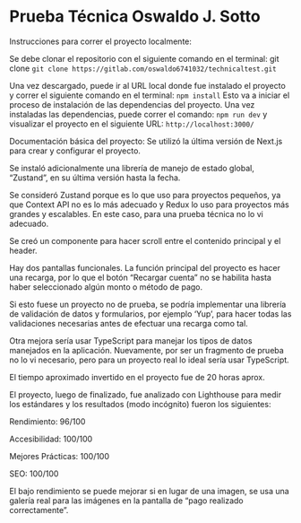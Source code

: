 # Prueba Técnica Oswaldo J. Sotto

Instrucciones para correr el proyecto localmente:

Se debe clonar el repositorio con el siguiente comando en el terminal:
git clone
   ``` git clone https://gitlab.com/oswaldo6741032/technicaltest.git ```

Una vez descargado, puede ir al URL local donde fue instalado el proyecto y correr el siguiente comando en el terminal:
``` npm install ```
Esto va a iniciar el proceso de instalación de las dependencias del proyecto.
Una vez instaladas las dependencias, puede correr el comando:
``` npm run dev ```
y visualizar el proyecto en el siguiente URL: ``` http://localhost:3000/ ```

Documentación básica del proyecto:
Se utilizó la última versión de Next.js para crear y configurar el proyecto.

Se instaló adicionalmente una librería de manejo de estado global, “Zustand”, en su última versión hasta la fecha.

Se consideró Zustand porque es lo que uso para proyectos pequeños, ya que Context API no es lo más adecuado y Redux lo uso para proyectos más grandes y escalables. En este caso, para una prueba técnica no lo vi adecuado.

Se creó un componente para hacer scroll entre el contenido principal y el header.

Hay dos pantallas funcionales. La función principal del proyecto es hacer una recarga, por lo que el botón “Recargar cuenta” no se habilita hasta haber seleccionado algún monto o método de pago.

Si esto fuese un proyecto no de prueba, se podría implementar una librería de validación de datos y formularios, por ejemplo ‘Yup’, para hacer todas las validaciones necesarias antes de efectuar una recarga como tal.

Otra mejora sería usar TypeScript para manejar los tipos de datos manejados en la aplicación. Nuevamente, por ser un fragmento de prueba no lo vi necesario, pero para un proyecto real lo ideal sería usar TypeScript.

El tiempo aproximado invertido en el proyecto fue de 20 horas aprox.

El proyecto, luego de finalizado, fue analizado con Lighthouse para medir los estándares y los resultados (modo incógnito) fueron los siguientes:

Rendimiento: 96/100

Accesibilidad: 100/100

Mejores Prácticas: 100/100

SEO: 100/100

El bajo rendimiento se puede mejorar si en lugar de una imagen, se usa una galería real para las imágenes en la pantalla de “pago realizado correctamente”.
